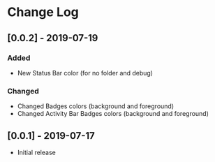 # Change Log

## [0.0.2] - 2019-07-19

### Added
- New Status Bar color (for no folder and debug)

### Changed
- Changed Badges colors (background and foreground)
- Changed Activity Bar Badges colors (background and foreground)

## [0.0.1] - 2019-07-17
- Initial release
